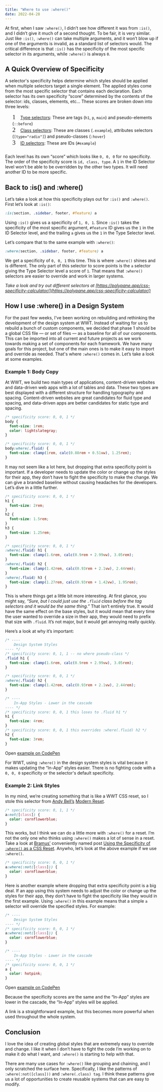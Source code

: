```yaml
---
title: "Where to use :where()"
date: 2022-04-28
---
```


At first, when I saw `:where()`, I didn’t see how different it was from `:is()`, and I didn’t give it much of a second thought. To be fair, it is very similar. Just like `:is()`, `:where()` can take multiple arguments, and it won’t blow up if one of the arguments is invalid, as a standard list of selectors would. The critical difference is that `:is()` has the specificity of the most specific selector in its arguments, while `:where()` is always `0`.

## A Quick Overview of Specificity

A selector's specificity helps determine which styles should be applied when multiple selectors target a single element. The applied styles come from the most specific selector that contains each declaration. Each selector has its own specificity “score” determined by the contents of the selector: ids, classes, elements, etc... These scores are broken down into three levels:

1. [Type selectors](https://developer.mozilla.org/en-US/docs/Web/CSS/Type_selectors): These are tags (`h1`, `p`, `main`) and pseudo-elements (`::before`)
2. [Class selectors](https://developer.mozilla.org/en-US/docs/Web/CSS/Class_selectors): These are classes (`.example`), attributes selectors (`[type="radio"]`) and pseudo-classes (`:hover`)
3. [ID selectors](https://developer.mozilla.org/en-US/docs/Web/CSS/ID_selectors): These are IDs (`#example`)

<style>
ol{
  counter-reset: list_counter;
  list-style: none;
  margin-bottom: 1.5rem;
}
ol li {
  align-items: baseline;
  counter-increment: list_counter;
}
ol li::before {
  content: counter(list_counter);
  color: var(--accent);
  font-family: 'Cartograph', mono;
  font-size: 1.5em;
  font-variant-numeric: tabular-nums;
  margin-right: 1rem;
}
</style>

Each level has its own “score” which looks like `0, 0, 0` for no specificity. The order of the specificity score is `id, class, type`. A `1` in the ID Selector level won’t be able to be overridden by the other two types. It will need another ID to be more specific.

## Back to :is() and :where()

Let’s take a look at how this specificity plays out for `:is()` and `:where()`. First let’s look at `:is()`:
```css
:is(section, .sidebar, footer, #feature) a
```
Using `:is()` gives us a specificity of `1, 0, 1`.  Since `:is()` takes the specificity of the most specific argument, `#feature` ID gives us the `1` in the ID Selector level, and the trailing `a` gives us the `1` in the Type Selector level.

Let’s compare that to the same example with `:where()`:

```css
:where(section, .sidebar, footer, #feature) a
```
We get a specificity of `0, 0, 1` this time. This is where `:where()` shines and is different. The only part of this selector to score points is the `a` selector giving the Type Selector level a score of `1`. That means that `:where()` selectors are easier to override and work in larger systems.

*Take a look and try out different selectors at [https://polypane.app/css-specificity-calculator/](https://polypane.app/css-specificity-calculator/)*

## How I use :where() in a Design System

For the past few weeks, I've been working on rebuilding and rethinking the development of the design system at WWT. Instead of waiting for us to rebuild a bunch of custom components, we decided that phase 1 should be a global CSS file — or set of files — as a baseline for all of our components. This can be imported into all current and future projects as we work towards making a set of components for each framework. We have many goals for this project, but one of the main ones is to make it easy to import and override as needed. That's where `:where()` comes in. Let’s take a look at some examples.

### Example 1: Body Copy

At WWT, we build two main types of applications, content-driven websites and data-driven web apps with a lot of tables and data. These two types are best displayed with a different structure for handling typography and spacing. Content-driven websites are great candidates for fluid type and spacing, and data-driven apps are better candidates for static type and spacing.

```css
/* specificity score: 0, 0, 1 */
body {
  font-size: 1rem;
  color: lightslategray;
}

/* specificity score: 0, 0, 1 */
body:where(.fluid) {
  font-size: clamp(1rem, calc(0.88rem + 0.51vw), 1.25rem);
}
```

It may not seem like a lot here, but dropping that extra specificity point is important. If a developer needs to update the color or change up the styles for their app, they don’t have to fight the specificity to make the change. We can give a branded baseline without causing headaches for the developers. Let’s dive in a little further.

```css
/* specificity score: 0, 0, 1 */
h1 {
  font-size: 2rem;
}
h2 {
  font-size: 1.5rem;
}
h3 {
  font-size: 1.25rem;
}

/* specificity score: 0, 0, 1 */
:where(.fluid) h1 {
  font-size: clamp(1.6rem, calc(0.9rem + 2.99vw), 3.05rem);
}
:where(.fluid) h2 {
  font-size: clamp(1.42rem, calc(0.93rem + 2.1vw), 2.44rem);
}
:where(.fluid) h3 {
  font-size: clamp(1.27rem, calc(0.93rem + 1.42vw), 1.95rem);
}
```

This is where things get a little bit more interesting. At first glance, you might say, _“Sure, but I could just use the `.fluid` class before the tag selectors and it would be the same thing.”_ That isn’t entirely true. It would have the same effect on the base styles, but it would mean that every time the user wanted to override a size in their app, they would need to prefix that size with `.fluid`. It’s not major, but it would get annoying really quickly.

Here’s a look at why it’s important:

```css
/* ----
	Design System Styles
---- */
/* specificity score: 0, 1, 1 -- no where pseudo-class */
.fluid h1 {
  font-size: clamp(1.6rem, calc(0.9rem + 2.99vw), 3.05rem);
}

/* specificity score: 0, 0, 1 */
:where(.fluid) h2 {
  font-size: clamp(1.42rem, calc(0.93rem + 2.1vw), 2.44rem);
}

/* ----
	In-App Styles - Lower in the cascade
---- */
/* specificity score: 0, 0, 1 this loses to .fluid h1 */
h1 {
  font-size: 4rem;
}
/* specificity score: 0, 0, 1 this overrides :where(.fluid) h2 */
h2 {
  font-size: 3rem;
}
```

Open [example on CodePen](https://codepen.io/davidleininger/pen/xxpmOpd)

For WWT, using `:where()` in the design system styles is vital because it makes updating the “In-App” styles easier. There is no fighting code with a `0, 0, 0` specificity or the selector's default specificity.

### Example 2: Link Styles

In my mind, we’re creating something that is like a WWT CSS reset, so I stole this selector from [Andy Bell’s](https://twitter.com/hankchizljaw) [Modern Reset](https://github.com/hankchizljaw/modern-css-reset).

```css
/* specificity score: 0, 1, 1 */
a:not([class]) {
  color: cornflowerblue;
}
```

This works, but I think we can do a little more with `:where()` for a reset. I’m not the only one who thinks using `:where()` makes a lot of sense in a reset. Take a look at [Bramus’](https://twitter.com/bramus) conveniently named post [Using the Specificity of `:where()` as a CSS Reset](https://www.bram.us/2021/07/20/using-the-specificity-of-where-as-a-css-reset/). Anywho, let’s look at the above example if we use `:where()`.

```css
/* specificity score: 0, 0, 1 */
a:where(:not([class])) {
  color: cornflowerblue;
}
```

Here is another example where dropping that extra specificity point is a big deal. If an app using this system needs to adjust the color or change up the styles for their app, they don’t have to fight the specificity like they would in the first example. Using `:where()` in this example means that a simple `a` selector will override the specified styles. For example:

```css
/* ----
	Design System Styles
---- */
/* specificity score: 0, 0, 1 */
a:where(:not([class])) {
  color: cornflowerblue;
}

/* ----
	In-App Styles - Lower in the cascade
---- */
/* specificity score: 0, 0, 1 */
a {
  color: hotpink;
}
```

Open [example on CodePen](https://codepen.io/davidleininger/pen/ZErzKeg)

Because the specificity scores are the same and the “In-App” styles are lower in the cascade, the “In-App” styles will be applied.

A link is a straightforward example, but this becomes more powerful when used throughout the whole system.

## Conclusion

I love the idea of creating global styles that are extremely easy to override and change. I like it when I don’t have to fight the code I’m working on to make it do what I want, and `:where()` is starting to help with that.

There are many use cases for `:where()` like grouping and chaining, and I only scratched the surface here. Specifically, I like the patterns of `:where(:not([class]))` and `:where(.class) tag`. I think these patterns give us a lot of opportunities to create reusable systems that can are easy to modify.
